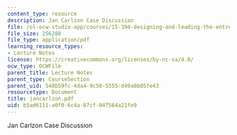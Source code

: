 ```yaml
---
content_type: resource
description: Jan Carlzon Case Discussion
file: /ol-ocw-studio-app/courses/15-394-designing-and-leading-the-entrepreneurial-organization-spring-2003/b5ad6111a0f06c4a87cf047564a21fe9_jancarlzon.pdf
file_size: 256288
file_type: application/pdf
learning_resource_types:
- Lecture Notes
license: https://creativecommons.org/licenses/by-nc-sa/4.0/
ocw_type: OCWFile
parent_title: Lecture Notes
parent_type: CourseSection
parent_uid: 548b59fc-4da4-9c58-5555-d49a0b05fe43
resourcetype: Document
title: jancarlzon.pdf
uid: b5ad6111-a0f0-6c4a-87cf-047564a21fe9
---
```

Jan Carlzon Case Discussion